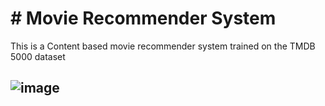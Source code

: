 # # Movie Recommender System
 This is a Content based movie recommender system trained on the TMDB 5000 dataset
## ![image](https://user-images.githubusercontent.com/91094796/217750301-ec31895e-187b-4db1-9b27-988c55d8c9d7.png)
